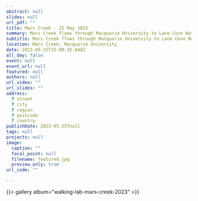 ```yaml
---
abstract: null
slides: null
url_pdf: ""
title: Mars Creek - 25 May 2023
summary: Mars Creek flows through Macquarie University to Lane Cove National Park. It was revitalised by the University in 2018 and is now home to thousands of native plants and animals, including birds (including the iconic ducklings and their protective parents), eels, reptiles, and frogs. 
subtitle: Mars Creek flows through Macquarie University to Lane Cove National Park. It was revitalised by the University in 2018 and is now home to thousands of native plants and animals, including birds (including the iconic ducklings and their protective parents), eels, reptiles, and frogs.
location: Mars Creek, Macquarie University
date: 2023-05-25T15:00:35.648Z
all_day: false
event: null
event_url: null
featured: null
authors: null
url_video: ""
url_slides: ""
address:
  ? street
  ? city
  ? region
  ? postcode
  ? country
publishDate: 2023-05-25Tnull
tags: null
projects: null
image:
  caption: ""
  focal_point: null
  filename: featured.jpg
  preview_only: true
url_code: ""

---
```


{{< gallery album="walking-lab-mars-creek-2023" >}}
